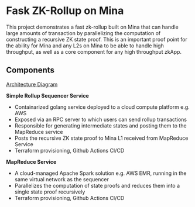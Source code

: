 # Fask ZK-Rollup on Mina

This project demonstrates a fast zk-rollup built on Mina that can handle large amounts of transaction by parallelizing the computation of constructing a recursive ZK state proof. This is an important proof point for the ability for Mina and any L2s on Mina to be able to handle high throughput, as well as a core component for any high throughput zkApp.

## Components

[Architecture Diagram](https://www.figma.com/file/ZW3PAXrm94laIdmhq4jJgN/Fast-ZK-Rollup-Architecture?type=whiteboard&node-id=880%3A1466&t=4ajDcNwZYJHTTSGM-1)

**Simple Rollup Sequencer Service**
- Containarized golang service deployed to a cloud compute platform e.g. AWS
- Exposed via an RPC server to which users can send rollup transactions
- Responsible for generating intermediate states and posting them to the MapReduce service
- Posts the recursive ZK state proof to Mina L1 received from MapReduce Service
- Terraform provisioning, Github Actions CI/CD

**MapReduce Service**
- A cloud-managed Apache Spark solution e.g. AWS EMR, running in the same virtual network as the sequencer
- Parallelizes the computation of state proofs and reduces them into a single state proof recursively
- Terraform provisioning, Github Actions CI/CD